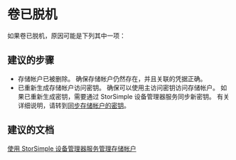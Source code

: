 <properties
    pageTitle="My volumes have gone offline"
    description="卷已脱机"
    service="microsoft.storsimple"
    resource="managers"
    authors="anbacker"
    displayOrder="5"
    selfHelpType="resource"
    supportTopicIds=""
    resourceTags="8000Series"
    productPesIds=""
    cloudEnvironments="public"
/>


# <a name="my-volumes-have-gone-offline"></a>卷已脱机

如果卷已脱机，原因可能是下列其中一项：

## <a name="recommended-steps"></a>**建议的步骤**

* 存储帐户已被删除。 确保存储帐户仍然存在，并且关联的凭据正确。
* 已重新生成存储帐户访问密钥。 确保可以使用主访问密钥访问存储帐户。 如果已重新生成密钥，需要通过 StorSimple 设备管理器服务同步新密钥。 有关详细说明，请转到[同步存储帐户的密钥](https://docs.microsoft.com/azure/storsimple/storsimple-8000-manage-storage-accounts#key-rotation-of-storage-accounts)。

## <a name="recommended-documents"></a>**建议的文档**

[使用 StorSimple 设备管理器服务管理存储帐户](https://docs.microsoft.com/azure/storsimple/storsimple-8000-manage-storage-accounts)
